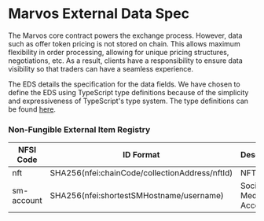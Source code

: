 ﻿# Marvos External Data Spec

The Marvos core contract powers the exchange process. However, data such as offer token pricing is not stored on chain.
This allows maximum flexibility in order processing, allowing for unique pricing structures, negotiations, etc. As a
result, clients have a responsibility to ensure data visibility so that traders can have a seamless experience.

The EDS details the specification for the data fields. We have chosen to define the EDS using TypeScript type
definitions because of the simplicity and expressiveness of TypeScript's type system. The type definitions can be found
[here](https://github.com/marvosprotocol/core/tree/evm/external-data-spec/spec.ts).

### Non-Fungible External Item Registry 

| NFSI Code  | ID Format                                      | Description          |
|------------|------------------------------------------------|----------------------|
| nft        | SHA256(nfei:chainCode/collectionAddress/nftId) | NFTs                 |
| sm-account | SHA256(nfei:shortestSMHostname/username)       | Social Media Account |
